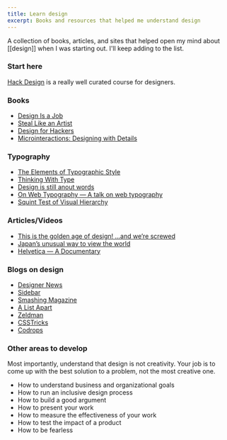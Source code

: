 ```yaml
---
title: Learn design
excerpt: Books and resources that helped me understand design
---
```


A collection of books, articles, and sites that helped open my mind about [[design]] when I was starting out. I'll keep adding to the list.

### Start here
[Hack Design](https://hackdesign.org/lessons101) is a really well curated course for designers. 

### Books
- [Design Is a Job](https://www.goodreads.com/book/show/13574985-design-is-a-job "Design Is a Job")
- [Steal Like an Artist](https://www.goodreads.com/book/show/13099738-steal-like-an-artist "Steal Like an Artist: 10 Things Nobody Told You About Being Creative")
- [Design for Hackers](https://www.goodreads.com/book/show/11457105-design-for-hackers "Design for Hackers")
- [Microinteractions: Designing with Details](https://www.goodreads.com/book/show/17239285-microinteractions "Microinteractions: Designing with Details")

### Typography
- [The Elements of Typographic Style](https://www.goodreads.com/book/show/15811145-the-elements-of-typographic-style "The Elements of Typographic Style: Version 4.0")
- [Thinking With Type](https://www.goodreads.com/book/show/8504892-thinking-with-type "Thinking With Type")
- [Design is still anout words](https://signalvnoise.com/posts/3404-reminder-design-is-still-about-words)
- [On Web Typography — A talk on web typography](https://player.vimeo.com/video/34178417)
- [Squint Test of Visual Hierarchy](https://blog.rpheath.com/post/3029763425/on-visual-hierarchy)

### Articles/Videos
- [This is the golden age of design! …and we’re screwed](https://www.youtube.com/watch?v=yBo0Y8OSGLE)
- [Japan’s unusual way to view the world](http://www.bbc.com/travel/story/20181021-japans-unusual-way-to-view-the-world)
- [Helvetica — A Documentary](https://vimeo.com/ondemand/helvetica3)

### Blogs on design
- [Designer News](https://api.designernews.co/)
- [Sidebar](https://sidebar.io/)
- [Smashing Magazine](https://www.smashingmagazine.com/)
- [A List Apart](https://alistapart.com/)
- [Zeldman](https://www.zeldman.com/)
- [CSSTricks](https://css-tricks.com/)
- [Codrops](https://tympanus.net/codrops/)

### Other areas to develop
Most importantly, understand that design is not creativity. Your job is to come up with the best solution to a problem, not the most creative one. 

- How to understand business and organizational goals
- How to run an inclusive design process
- How to build a good argument
- How to present your work
- How to measure the effectiveness of your work
- How to test the impact of a product
- How to be fearless